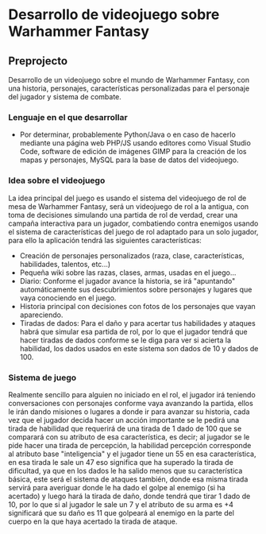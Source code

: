 # Desarrollo de videojuego sobre Warhammer Fantasy
## Preprojecto
Desarrollo de un videojuego sobre el mundo de Warhammer Fantasy, con una historia, personajes, características personalizadas para el personaje del jugador y sistema de combate.
### Lenguaje en el que desarrollar
* Por determinar, probablemente Python/Java o en caso de hacerlo mediante una página web PHP/JS usando editores como Visual Studio Code, software de edición de imágenes GIMP para la creación de los mapas y personajes, MySQL para la base de datos del videojuego.
### Idea sobre el videojuego
La idea principal del juego es usando el sistema del videojuego de rol de mesa de Warhammer Fantasy, será un videojuego de rol a la antigua, con toma de decisiones simulando una partida de rol de verdad, crear una campaña interactiva para un jugador, combatiendo contra enemigos usando el sistema de características del juego de rol adaptado para un solo jugador, para ello la aplicación tendrá las siguientes características: 
* Creación de personajes personalizados (raza, clase, características, habilidades, talentos, etc...)
* Pequeña wiki sobre las razas, clases, armas, usadas en el juego...
* Diario: Conforme el jugador avance la historia, se irá "apuntando" automáticamente sus descubrimientos sobre personajes y lugares que vaya conociendo en el juego.
* Historia principal con decisiones con fotos de los personajes que vayan apareciendo.
* Tiradas de dados: Para el daño y para acertar tus habilidades y ataques habrá que simular esa partida de rol, por lo que el jugador tendrá que hacer tiradas de dados conforme se le diga para ver si acierta la habilidad, los dados usados en este sistema son dados de 10 y dados de 100.

### Sistema de juego
Realmente sencillo para alguien no iniciado en el rol, el jugador irá teniendo conversaciones con personajes conforme vaya avanzando la partida, ellos le irán dando misiones o lugares a donde ir para avanzar su historia, cada vez que el jugador decida hacer un acción importante se le pedirá una tirada de habilidad que requerirá de una tirada de 1 dado de 100 que se comparará con su atributo de esa característica, es decir; al jugador se le pide hacer una tirada de percepción, la habilidad percepción corresponde al atributo base "inteligencia" y el jugador tiene un 55 en esa característica, en esa tirada le sale un 47 eso significa que ha superado la tirada de dificultad, ya que en los dados le ha salido menos que su característica básica, este será el sistema de ataques también, donde esa misma tirada servirá para averiguar donde le ha dado el golpe al enemigo (si ha acertado) y luego hará la tirada de daño, donde tendrá que tirar 1 dado de 10, por lo que si al jugador le sale un 7 y el atributo de su arma es +4 significará que su daño es 11 que golpeará al enemigo en la parte del cuerpo en la que haya acertado la tirada de ataque.
